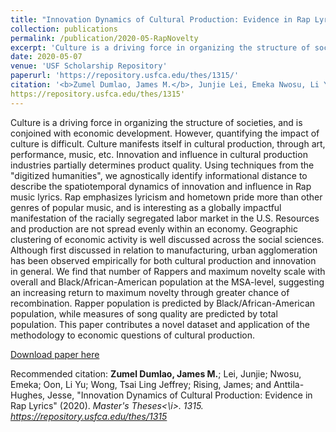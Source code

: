 ```yaml
---
title: "Innovation Dynamics of Cultural Production: Evidence in Rap Lyrics"
collection: publications
permalink: /publication/2020-05-RapNovelty
excerpt: 'Culture is a driving force in organizing the structure of societies, and is conjoined with economic development. However, quantifying the impact of culture is difficult. Culture manifests itself in cultural production, through art, performance, music, etc. Innovation and influence in cultural production industries partially determines product quality. Using techniques from the "digitized humanities", we agnostically identify informational distance to describe the spatiotemporal dynamics of innovation and influence in Rap music lyrics. Rap emphasizes lyricism and hometown pride more than other genres of popular music, and is interesting as a globally impactful manifestation of the racially segregated labor market in the U.S. Resources and production are not spread evenly within an economy. Geographic clustering of economic activity is well discussed across the social sciences. Although first discussed in relation to manufacturing, urban agglomeration has been observed empirically for both cultural production and innovation in general. We find that number of Rappers and maximum novelty scale with overall and Black/African-American population at the MSA-level, suggesting an increasing return to maximum novelty through greater chance of recombination. Rapper population is predicted by Black/African-American population, while measures of song quality are predicted by total population. This paper contributes a novel dataset and application of the methodology to economic questions of cultural production.'
date: 2020-05-07
venue: 'USF Scholarship Repository'
paperurl: 'https://repository.usfca.edu/thes/1315/'
citation: '<b>Zumel Dumlao, James M.</b>, Junjie Lei, Emeka Nwosu, Li Yu Oon, Tsai Ling Jeffrey Wong, James Rising, and Jesse Anttila-Hughes, &quot;Innovation Dynamics of Cultural Production: Evidence in Rap Lyrics&quot; (2020). <i> Master's Theses</i>. 1315.
https://repository.usfca.edu/thes/1315'
---
```

Culture is a driving force in organizing the structure of societies, and is conjoined with economic development. However, quantifying the impact of culture is difficult. Culture manifests itself in cultural production, through art, performance, music, etc. Innovation and influence in cultural production industries partially determines product quality. Using techniques from the "digitized humanities", we agnostically identify informational distance to describe the spatiotemporal dynamics of innovation and influence in Rap music lyrics. Rap emphasizes lyricism and hometown pride more than other genres of popular music, and is interesting as a globally impactful manifestation of the racially segregated labor market in the U.S. Resources and production are not spread evenly within an economy. Geographic clustering of economic activity is well discussed across the social sciences. Although first discussed in relation to manufacturing, urban agglomeration has been observed empirically for both cultural production and innovation in general. We find that number of Rappers and maximum novelty scale with overall and Black/African-American population at the MSA-level, suggesting an increasing return to maximum novelty through greater chance of recombination. Rapper population is predicted by Black/African-American population, while measures of song quality are predicted by total population. This paper contributes a novel dataset and application of the methodology to economic questions of cultural production.

[Download paper here](https://repository.usfca.edu/thes/1315/)

Recommended citation: <b>Zumel Dumlao, James M.</b>; Lei, Junjie; Nwosu, Emeka; Oon, Li Yu; Wong, Tsai Ling Jeffrey; Rising, James; and Anttila-Hughes, Jesse, "Innovation Dynamics of Cultural Production: Evidence in Rap Lyrics" (2020). <i> Master's Theses<\i>. 1315.
https://repository.usfca.edu/thes/1315 